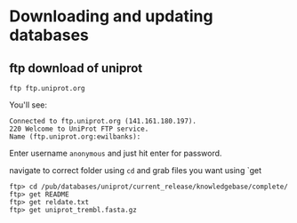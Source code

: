 # Downloading and updating databases

## ftp download of uniprot
`ftp ftp.uniprot.org`

You'll see:
```
Connected to ftp.uniprot.org (141.161.180.197).
220 Welcome to UniProt FTP service.
Name (ftp.uniprot.org:ewilbanks):
```

Enter username `anonymous` and just hit enter for password.

navigate to correct folder using `cd` and grab files you want using `get

```
ftp> cd /pub/databases/uniprot/current_release/knowledgebase/complete/
ftp> get README
ftp> get reldate.txt
ftp> get uniprot_trembl.fasta.gz

